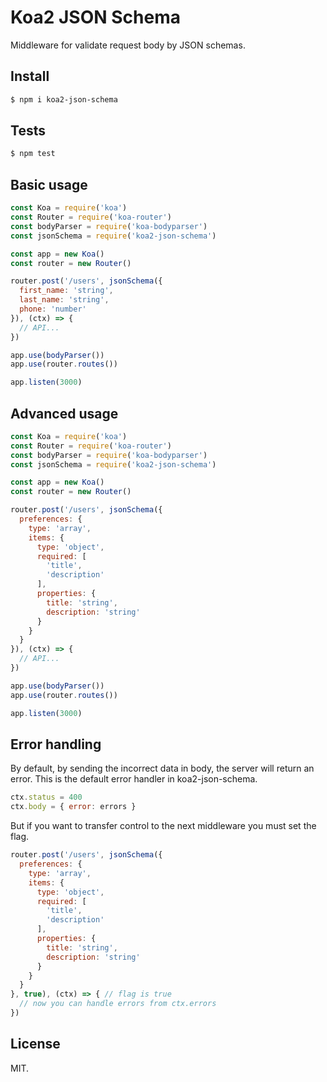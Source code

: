 # Koa2 JSON Schema

Middleware for validate request body by JSON schemas.

## Install

```sh
$ npm i koa2-json-schema
```

## Tests

```sh
$ npm test
```

## Basic usage

```js
const Koa = require('koa')
const Router = require('koa-router')
const bodyParser = require('koa-bodyparser')
const jsonSchema = require('koa2-json-schema')

const app = new Koa()
const router = new Router()

router.post('/users', jsonSchema({
  first_name: 'string',
  last_name: 'string',
  phone: 'number'
}), (ctx) => {
  // API...
})

app.use(bodyParser())
app.use(router.routes())

app.listen(3000)
```

## Advanced usage

```js
const Koa = require('koa')
const Router = require('koa-router')
const bodyParser = require('koa-bodyparser')
const jsonSchema = require('koa2-json-schema')

const app = new Koa()
const router = new Router()

router.post('/users', jsonSchema({
  preferences: {
    type: 'array',
    items: {
      type: 'object',
      required: [
        'title',
        'description'
      ],
      properties: {
        title: 'string',
        description: 'string'
      }
    }
  }
}), (ctx) => {
  // API...
})

app.use(bodyParser())
app.use(router.routes())

app.listen(3000)
```

## Error handling

By default, by sending the incorrect data in body, the server will return an error. This is the default error handler in koa2-json-schema.

```js
ctx.status = 400
ctx.body = { error: errors }
```

But if you want to transfer control to the next middleware you must set the flag.

```js
router.post('/users', jsonSchema({
  preferences: {
    type: 'array',
    items: {
      type: 'object',
      required: [
        'title',
        'description'
      ],
      properties: {
        title: 'string',
        description: 'string'
      }
    }
  }
}, true), (ctx) => { // flag is true
  // now you can handle errors from ctx.errors
})
```

## License

MIT.